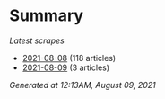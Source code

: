 # Summary
*Latest scrapes*
* [2021-08-08](https://github.com/nuuuwan/news_lk/blob/data/news_lk.2021-08-08.json) (118 articles)
* [2021-08-09](https://github.com/nuuuwan/news_lk/blob/data/news_lk.2021-08-09.json) (3 articles)

*Generated at 12:13AM, August 09, 2021*